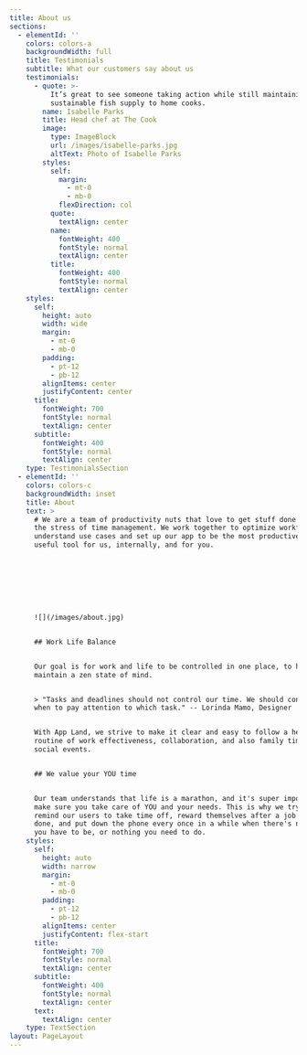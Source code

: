 ```yaml
---
title: About us
sections:
  - elementId: ''
    colors: colors-a
    backgroundWidth: full
    title: Testimonials
    subtitle: What our customers say about us
    testimonials:
      - quote: >-
          It’s great to see someone taking action while still maintaining a
          sustainable fish supply to home cooks.
        name: Isabelle Parks
        title: Head chef at The Cook
        image:
          type: ImageBlock
          url: /images/isabelle-parks.jpg
          altText: Photo of Isabelle Parks
        styles:
          self:
            margin:
              - mt-0
              - mb-0
            flexDirection: col
          quote:
            textAlign: center
          name:
            fontWeight: 400
            fontStyle: normal
            textAlign: center
          title:
            fontWeight: 400
            fontStyle: normal
            textAlign: center
    styles:
      self:
        height: auto
        width: wide
        margin:
          - mt-0
          - mb-0
        padding:
          - pt-12
          - pb-12
        alignItems: center
        justifyContent: center
      title:
        fontWeight: 700
        fontStyle: normal
        textAlign: center
      subtitle:
        fontWeight: 400
        fontStyle: normal
        textAlign: center
    type: TestimonialsSection
  - elementId: ''
    colors: colors-c
    backgroundWidth: inset
    title: About
    text: >
      # We are a team of productivity nuts that love to get stuff done without
      the stress of time management. We work together to optimize workflows,
      understand use cases and set up our app to be the most productive and
      useful tool for us, internally, and for you.








      ![](/images/about.jpg)


      ## Work Life Balance


      Our goal is for work and life to be controlled in one place, to help you
      maintain a zen state of mind.


      > "Tasks and deadlines should not control our time. We should control what
      when to pay attention to which task." -- Lorinda Mamo, Designer


      With App Land, we strive to make it clear and easy to follow a healthy
      routine of work effectiveness, collaboration, and also family time and
      social events.


      ## We value your YOU time


      Our team understands that life is a marathon, and it's super important to
      make sure you take care of YOU and your needs. This is why we try to
      remind our users to take time off, reward themselves after a job well
      done, and put down the phone every once in a while when there's nowhere
      you have to be, or nothing you need to do.
    styles:
      self:
        height: auto
        width: narrow
        margin:
          - mt-0
          - mb-0
        padding:
          - pt-12
          - pb-12
        alignItems: center
        justifyContent: flex-start
      title:
        fontWeight: 700
        fontStyle: normal
        textAlign: center
      subtitle:
        fontWeight: 400
        fontStyle: normal
        textAlign: center
      text:
        textAlign: center
    type: TextSection
layout: PageLayout
---
```

